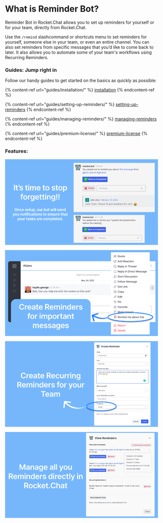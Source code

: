 # What is Reminder Bot?

Reminder Bot in Rocket.Chat allows you to set up reminders for yourself or for your team, directly from Rocket.Chat.&#x20;

Use the `/remind` slashcommand or shortcuts menu to set reminders for yourself, someone else in your team, or even an entire channel. You can also set reminders from specific messages that you’d like to come back to later. It also allows you to automate some of your team's workflows using Recurring Reminders.

### Guides: Jump right in

Follow our handy guides to get started on the basics as quickly as possible:

{% content-ref url="guides/installation/" %}
[installation](guides/installation/)
{% endcontent-ref %}

{% content-ref url="guides/setting-up-reminders/" %}
[setting-up-reminders](guides/setting-up-reminders/)
{% endcontent-ref %}

{% content-ref url="guides/managing-reminders/" %}
[managing-reminders](guides/managing-reminders/)
{% endcontent-ref %}

{% content-ref url="guides/premium-license/" %}
[premium-license](guides/premium-license/)
{% endcontent-ref %}

### Features:

![](.gitbook/assets/1.png)

![](<.gitbook/assets/2 (2).png>)

![](.gitbook/assets/3.png)

![](<.gitbook/assets/4 (1).png>)
